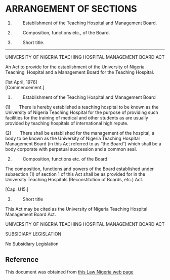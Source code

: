 # ARRANGEMENT OF SECTIONS

1.         Establishment of the Teaching Hospital and Management Board.

2.         Composition, functions etc., of the Board.

3.         Short title.

________________________________________________

UNIVERSITY OF NIGERIA TEACHING HOSPITAL MANAGEMENT BOARD ACT

An Act to provide for the establishment of the University of Nigeria Teaching  Hospital and a Management Board for the Teaching Hospital.

[1st April, 1976]                                                                               [Commencement.]

1.         Establishment of the Teaching Hospital and Management Board

(1)       There is hereby established a teaching hospital to be known as the University of Nigeria Teaching Hospital for the purpose of providing such facilities for the training of medical and other students as are usually provided by teaching hospitals of international high repute.

(2)       There shall be established for the management of the hospital, a body to be known as the University of Nigeria Teaching Hospital Management Board (in this Act referred to as “the Board”) which shall be a body corporate with perpetual succession and a common seal.

2.         Composition, functions etc. of the Board

The composition, functions and powers of the Board established under subsection (1) of section 1 of this Act shall be as provided for in the University Teaching Hospitals (Reconstitution of Boards, etc.) Act.

[Cap. U15.]

3.         Short title

This Act may be cited as the University of Nigeria Teaching Hospital Management Board Act.

UNIVERSITY OF NIGERIA TEACHING HOSPITAL MANAGEMENT BOARD ACT

SUBSIDIARY LEGISLATION

No Subsidiary Legislation

## Reference

This document was obtained from [this Law Nigeria web page](http://www.lawnigeria.com/LFN/U/University-of-Nigeria-Teaching-Hospital-Management-Board-Act.php)